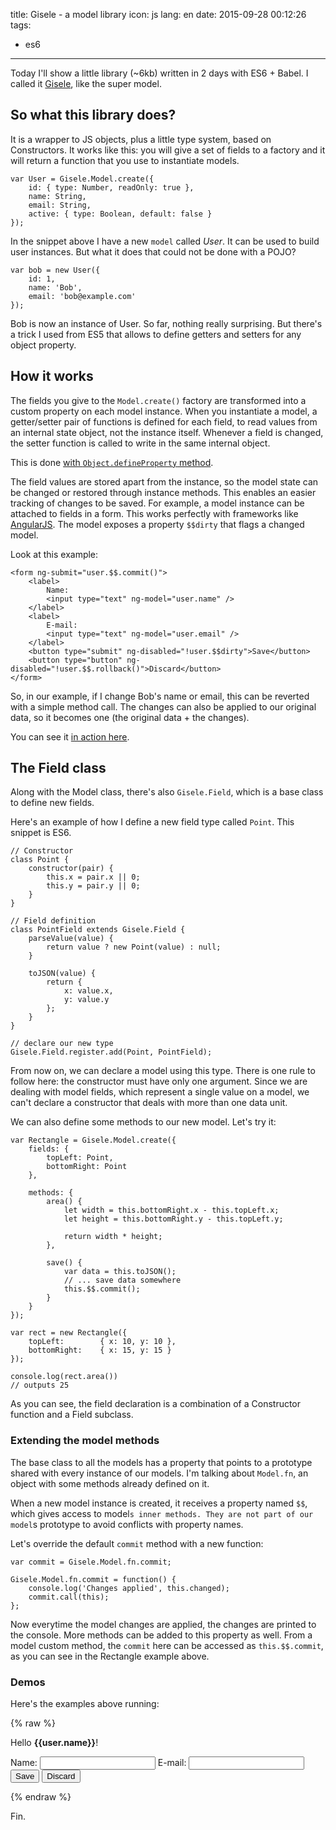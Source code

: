 title: Gisele - a model library
icon: js
lang: en
date: 2015-09-28 00:12:26
tags:
- es6
---

Today I'll show a little library (~6kb) written in 2 days with ES6 + Babel. I called it [Gisele](https://github.com/darlanalves/gisele), like the super model.

<!-- more -->

## So what this library does?

It is a wrapper to JS objects, plus a little type system, based on Constructors.
It works like this: you will give a set of fields to a factory and it will return a function that you use to instantiate models.

```
var User = Gisele.Model.create({
    id: { type: Number, readOnly: true },
    name: String,
    email: String,
    active: { type: Boolean, default: false }
});
```

In the snippet above I have a new `model` called *User*. It can be used to build user instances.
 But what it does that could not be done with a POJO?

```
var bob = new User({
    id: 1,
    name: 'Bob',
    email: 'bob@example.com'
});
```

Bob is now an instance of User. So far, nothing really surprising. But there's a trick I used from ES5 that allows to define getters and setters for any object property.

## How it works

The fields you give to the `Model.create()` factory are transformed into a custom property on each model instance. When you instantiate a model, a getter/setter pair of functions is defined for each field, to read values from an internal state object, not the instance itself. Whenever a field is changed, the setter function is called to write in the same internal object.

This is done [with `Object.defineProperty` method](https://developer.mozilla.org/en-US/docs/Web/JavaScript/Reference/Global_Objects/Object/defineProperty).

The field values are stored apart from the instance, so the model state can be changed or restored through instance methods. This enables an easier tracking of changes to be saved. For example, a model instance can be attached to fields in a form. This works perfectly with frameworks like [AngularJS](https://angular.io/). The model exposes a property `$$dirty` that flags a changed model.

Look at this example:

```
<form ng-submit="user.$$.commit()">
    <label>
        Name:
        <input type="text" ng-model="user.name" />
    </label>
    <label>
        E-mail:
        <input type="text" ng-model="user.email" />
    </label>
    <button type="submit" ng-disabled="!user.$$dirty">Save</button>
    <button type="button" ng-disabled="!user.$$.rollback()">Discard</button>
</form>
```

So, in our example, if I change Bob's name or email, this can be reverted with a simple method call. The changes can also be applied to our original data, so it becomes one (the original data + the changes).

You can see it [in action here](http://embed.plnkr.co/LoelLSh54ZEzmSopSU7F/preview).

## The Field class

Along with the Model class, there's also `Gisele.Field`, which is a base class to define new fields.

Here's an example of how I define a new field type called `Point`. This snippet is ES6.

```
// Constructor
class Point {
    constructor(pair) {
        this.x = pair.x || 0;
        this.y = pair.y || 0;
    }
}

// Field definition
class PointField extends Gisele.Field {
    parseValue(value) {
        return value ? new Point(value) : null;
    }

    toJSON(value) {
        return {
            x: value.x,
            y: value.y
        };
    }
}

// declare our new type
Gisele.Field.register.add(Point, PointField);
```

From now on, we can declare a model using this type. There is one rule to follow here: the constructor must have only one argument. Since we are dealing with model fields, which represent a single value on a model, we can't declare a constructor that deals with more than one data unit.

We can also define some methods to our new model. Let's try it:

```
var Rectangle = Gisele.Model.create({
    fields: {
        topLeft: Point,
        bottomRight: Point
    },

    methods: {
        area() {
            let width = this.bottomRight.x - this.topLeft.x;
            let height = this.bottomRight.y - this.topLeft.y;

            return width * height;
        },

        save() {
            var data = this.toJSON();
            // ... save data somewhere
            this.$$.commit();
        }
    }
});

var rect = new Rectangle({
    topLeft:        { x: 10, y: 10 },
    bottomRight:    { x: 15, y: 15 }
});

console.log(rect.area())
// outputs 25

```

As you can see, the field declaration is a combination of a Constructor function and a Field subclass.

### Extending the model methods

The base class to all the models has a property that points to a prototype shared with every instance of our models. I'm talking about `Model.fn`, an object with some methods already defined on it.

When a new model instance is created, it receives a property named `$$`, which gives access to model`s inner methods. They are not part of our model`s prototype to avoid conflicts with property names.

Let's override the default `commit` method with a new function:

```
var commit = Gisele.Model.fn.commit;

Gisele.Model.fn.commit = function() {
    console.log('Changes applied', this.changed);
    commit.call(this);
};

```

Now everytime the model changes are applied, the changes are printed to the console. More methods can be added to this property as well. From a model custom method, the `commit` here can be accessed as `this.$$.commit`, as you can see in the Rectangle example above.

### Demos

Here's the examples above running:

{% raw %}
<div data-app="test" ng-controller="TestCtrl">
    <p>Hello <b>{{user.name}}</b>!</p>
    <form ng-submit="user.$$.commit()" class="form">
        <div class="form-group">
            <label class="form-label">
                Name:
            </label>
            <input type="text" ng-model="user.name" class="form-control" />
            <label class="form-label">
                E-mail:
            </label>
            <input type="text" ng-model="user.email" class="form-control" />
        </div>
        <div class="form-group">
            <button class="btn btn-primary" type="submit" ng-disabled="!user.$$dirty">Save</button>
            <button class="btn btn-default" type="button" ng-click="!user.$$.rollback()" ng-disabled="!user.$$dirty">Discard</button>
        </div>
    </form>
</div>
<script data-src="https://cdn.rawgit.com/darlanalves/gisele/v0.1.1/dist/gisele.js"></script>
<script data-src="/post_files/177b217cf0-Gisele-a-model-library.js"></script>

{% endraw %}

Fin.